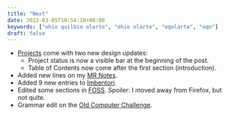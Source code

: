 ```yaml
---
title: "Next"
date: 2022-03-05T10:54:18+08:00
keywords: ["ohio quilbio olarte", "ohio olarte", "oqolarte", "oqo"]
draft: false
---
```

- [Projects](/project) come with two new design updates:
   - Project status is now a visible bar at the beginning of the post.
   - Table of Contents now come after the first section (introduction).
- Added new lines on my [MR Notes](/mr).
- Added 9 new entries to [Imbentori](/imbentori).
- Edited some sections in [FOSS](/foss).
Spoiler: I moved away from Firefox, but not quite.
- Grammar edit on the [Old Computer Challenge](/old-computer).
